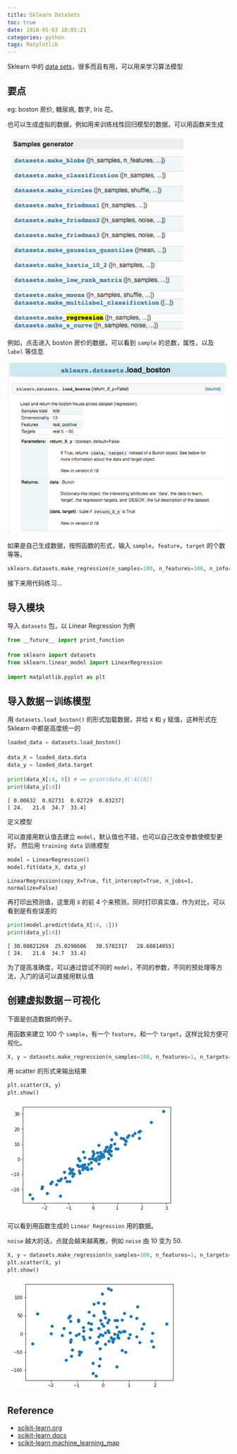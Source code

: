```yaml
---
title: Sklearn DataSets
toc: true
date: 2018-01-03 18:05:21
categories: python
tags: Matplotlib
---
```


Sklearn 中的 [data sets][4]，很多而且有用，可以用来学习算法模型

<!-- more -->

## 要点

eg: boston 房价, 糖尿病, 数字, Iris 花。

也可以生成虚拟的数据，例如用来训练线性回归模型的数据，可以用函数来生成

<div class="limg1">
<img src="/images/python/sklearn-3-datasets-1.png" width="400" />
</div>
<!--![][img-1]-->

例如，点击进入 boston 房价的数据，可以看到 `sample` 的总数，属性，以及 `label` 等信息

<div class="limg1">
<img src="/images/python/sklearn-3-datasets-2.png" width="650" />
</div>

如果是自己生成数据，按照函数的形式，输入 `sample`，`feature`，`target` 的个数等等。

```python
sklearn.datasets.make_regression(n_samples=100, n_features=100, n_informative=10, n_targets=1, bias=0.0, effective_rank=None, tail_strength=0.5, noise=0.0, shuffle=True, coef=False, random_state=None)[source]
```

接下来用代码练习...

## 导入模块

导入 `datasets` 包，以 Linear Regression 为例


```python
from __future__ import print_function

from sklearn import datasets
from sklearn.linear_model import LinearRegression

import matplotlib.pyplot as plt
```

## 导入数据－训练模型

用 `datasets.load_boston()` 的形式加载数据，并给 `X` 和 `y` 赋值，这种形式在 Sklearn 中都是高度统一的


```python
loaded_data = datasets.load_boston()

data_X = loaded_data.data
data_y = loaded_data.target

print(data_X[:4, 0]) # == print(data_X[:4][0])
print(data_y[:4])
```

    [ 0.00632  0.02731  0.02729  0.03237]
    [ 24.   21.6  34.7  33.4]

定义模型

可以直接用默认值去建立 `model`，默认值也不错，也可以自己改变参数使模型更好。 然后用 `training data` 训练模型

```python
model = LinearRegression()
model.fit(data_X, data_y)
```

    LinearRegression(copy_X=True, fit_intercept=True, n_jobs=1, normalize=False)

再打印出预测值，这里用 `X` 的前 4 个来预测，同时打印真实值，作为对比，可以看到是有些误差的

```python
print(model.predict(data_X[:4, :]))
print(data_y[:4])
```

    [ 30.00821269  25.0298606   30.5702317   28.60814055]
    [ 24.   21.6  34.7  33.4]


为了提高准确度，可以通过尝试不同的 `model`，不同的参数，不同的预处理等方法，入门的话可以直接用默认值

## 创建虚拟数据－可视化

下面是创造数据的例子。

用函数来建立 100 个 `sample`，有一个 `feature`，和一个 `target`，这样比较方便可视化。


```python
X, y = datasets.make_regression(n_samples=100, n_features=1, n_targets=1, noise=3)
```

用 scatter 的形式来输出结果

```python
plt.scatter(X, y)
plt.show()
```

<div class="limg1">
<img src="/images/python/sklearn-3-datasets-output_11_0.png"/>
</div>

可以看到用函数生成的 `Linear Regression` 用的数据。

`noise` 越大的话，点就会越来越离散，例如 `noise` 由 10 变为 50.

```python
X, y = datasets.make_regression(n_samples=100, n_features=1, n_targets=1, noise=50)
plt.scatter(X, y)
plt.show()
```

<div class="limg1">
<img src="/images/python/sklearn-3-datasets-output_13_0.png"/>
</div>

<!--![output_13_0][img-4]-->

## Reference

- [scikit-learn.org][1]
- [scikit-learn docs][2]
- [scikit-learn machine\_learning\_map][4]

[1]: http://scikit-learn.org/
[2]: http://scikit-learn.org/stable/tutorial/basic/tutorial.html
[3]: https://morvanzhou.github.io
[4]: http://scikit-learn.org/stable/modules/classes.html#module-sklearn.datasets

[img-1]: /images/python/sklearn-3-datasets-1.png
[img-2]: /images/python/sklearn-3-datasets-2.png
[img-3]: /images/python/sklearn-3-datasets-output_11_0.png
[img-4]: /images/python/sklearn-3-datasets-output_13_0.png


